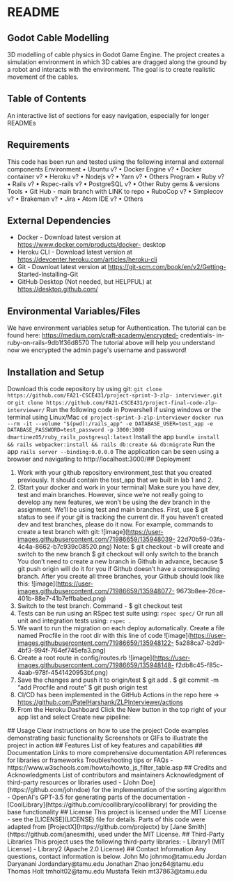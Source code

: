 # README
## Godot Cable Modelling
3D modelling of cable physics in Godot Game Engine. The project creates a simulation environment in which 3D cables are dragged along the ground by a robot and interacts with the environment. The goal is to create realistic movement of the cables.

## Table of Contents
An interactive list of sections for easy navigation, especially for longer
READMEs
## Requirements
This code has been run and tested using the following internal and external
components
Environment
• Ubuntu v?
• Docker Engine v?
• Docker container v?
• Heroku v?
• Nodejs v?
• Yarn v?
• Others
Program
• Ruby v?
• Rails v?
• Rspec-rails v?
• PostgreSQL v?
• Other Ruby gems & versions
Tools
• Git Hub - main branch with LINK to repo
• RuboCop v?
• Simplecov v?
• Brakeman v?
• Jira
• Atom IDE v?
• Others
## External Dependencies
- Docker - Download latest version at https://www.docker.com/products/docker-
desktop
- Heroku CLI - Download latest version at
https://devcenter.heroku.com/articles/heroku-cli
- Git - Downloat latest version at https://git-scm.com/book/en/v2/Getting-
Started-Installing-Git
- GitHub Desktop (Not needed, but HELPFUL) at https://desktop.github.com/
## Environmental Variables/Files
We have environment variables setup for Authentication. The tutorial can be
found here: https://medium.com/craft-academy/encrypted- credentials-
in-ruby-on-rails-9db1f36d8570
The tutorial above will help you understand now we encrypted the admin page's
username and password!
## Installation and Setup
Download this code repository by using git:
`git clone https://github.com/FA21-CSCE431/project-sprint-3-zlp-
interviewer.git`
or
`git clone https://github.com/FA21-CSCE431/project-final-code-zlp-
interviewer/`
Run the following code in Powershell if using windows or the terminal using
Linux/Mac
`cd project-sprint-3-zlp-interviewer`
`docker run --rm -it --volume "$(pwd):/rails_app" -e
DATABASE_USER=test_app -e DATABASE_PASSWORD=test_password -p 3000:3000
dmartinez05/ruby_rails_postgresql:latest`
Install the app
`bundle install && rails webpacker:install && rails db:create &&
db:migrate`
Run the app
`rails server --binding:0.0.0.0`
The application can be seen using a browser and navigating to
http://localhost:3000/## Deployment
1. Work with your github repository environment_test that you created
previously.
It should contain the test_app that we built in lab 1 and 2.
2. (Start your docker and work in your terminal) Make sure you have dev, test
and main branches. However, since we’re not really going to develop any new
features, we won’t be using the dev branch in the assignment. We’ll be using test
and main branches.
First, use $ git status to see if your git is tracking the current dir.
If you haven’t created dev and test branches, please do it now. For example,
commands to create a test branch with git:
![image](https://user-images.githubusercontent.com/71986659/135948039-
22d70b59-03fa-4c4a-8662-b7c939c08520.png)
Note:
$ git checkout -b <branch> will create and switch to the new branch
$ git checkout <branch> will only switch to the branch
You don’t need to create a new branch in Github in advance, because $ git
push origin <branch> will do it for you if Github doesn’t have a
corresponding branch.
After you create all three branches, your Github should look like this:
![image](https://user-images.githubusercontent.com/71986659/135948077-
9673b8ee-26ce-401b-88e7-41b7effbabed.png)
3. Switch to the test branch. Command - $ git checkout test
4. Tests can be run using an RSpec test suite using:
`rspec spec/`
Or run all unit and integration tests using:
`rspec .`
5. We want to run the migration on each deploy automatically.
Create a file named Procfile in the root dir with this line of code
![image](https://user-images.githubusercontent.com/71986659/135948122-
5a288ca7-b2d9-4bf3-994f-764ef745efa3.png)
6. Create a root route in config/routes.rb
![image](https://user-images.githubusercontent.com/71986659/135948148-
f2db8c45-f85c-4aab-978f-4541420953bf.png)
7. Save the changes and push it to origin/test
$ git add .
$ git commit -m “add Procfile and route”
$ git push origin test
8. CI/CD has been implemented in the GitHub Actions in the repo here ->
https://github.com/PatelHarshank/ZLPInterviewer/actions
9. From the Heroku Dashboard
Click the New button in the top right of your app list and select Create
new pipeline:
<insert remaining instructions for set-up in the cloud or locally>
## Usage
Clear instructions on how to use the project
Code examples demonstrating basic functionality
Screenshots or GIFs to illustrate the project in action
## Features
List of key features and capabilities
## Documentation
Links to more comprehensive documentation
API references for libraries or frameworks
Troubleshooting tips or FAQs
- https://www.w3schools.com/howto/howto_js_filter_table.asp
## Credits and Acknowledgments
List of contributors and maintainers
Acknowledgment of third-party resources or libraries used
- [John Doe](https://github.com/johndoe) for the implementation of the
sorting algorithm
- OpenAI's GPT-3.5 for generating parts of the documentation
- [CoolLibrary](https://github.com/coollibrary/coollibrary) for providing the
base functionality
## License
This project is licensed under the MIT License - see the [LICENSE](LICENSE)
file for details.
Parts of this code were adapted from [ProjectX](https://github.com/projectx)
by [Jane Smith](https://github.com/janesmith), used under the MIT License.
## Third-Party Libraries
This project uses the following third-party libraries:
- Library1 (MIT License)
- Library2 (Apache 2.0 License)
## Contact Information
Any questions, contact information is below.
John Mo johnmo@tamu.edu
Jordan Daryanani Jordandary@tamu.edu
Jonathan Zhao jonz64@tamu.edu
Thomas Holt tmholt02@tamu.edu
Mustafa Tekin mt37863@tamu.edu
